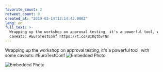 ```yaml
---
favorite_count: 2
retweet_count: 0
created_at: "2019-02-14T13:14:42.000Z"
lang: en
full_text: >-
  Wrapping up the workshop on approval testing, it's a powerful tool, with some
  caveats: #EuroTestConf https://t.co/B1UqtbvTNn
---
```


Wrapping up the workshop on approval testing, it's a powerful tool, with some
caveats: #EuroTestConf
![Embedded Photo](https://twitter-media-coderbyheart.s3.eu-north-1.amazonaws.com/1096035002079432704-DzXmARiXcAASXG-.jpg)

![Embedded Photo](https://twitter-media-coderbyheart.s3.eu-north-1.amazonaws.com/1096035002079432704-DzXmBHmXcAIVvTM.jpg)
